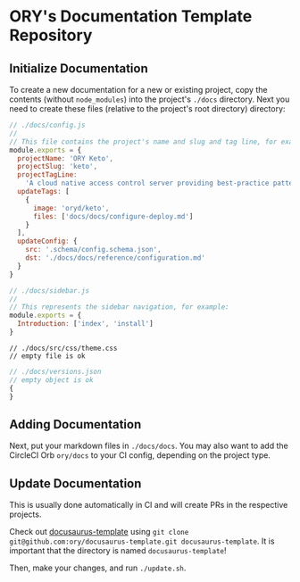 # ORY's Documentation Template Repository

## Initialize Documentation

To create a new documentation for a new or existing project, copy the contents
(without `node_modules`) into the project's `./docs` directory. Next you need to
create these files (relative to the project's root directory) directory:

```js
// ./docs/config.js
//
// This file contains the project's name and slug and tag line, for example:
module.exports = {
  projectName: 'ORY Keto',
  projectSlug: 'keto',
  projectTagLine:
    'A cloud native access control server providing best-practice patterns (RBAC, ABAC, ACL, AWS IAM Policies, Kubernetes Roles, ...) via REST APIs.',
  updateTags: [
    {
      image: 'oryd/keto',
      files: ['docs/docs/configure-deploy.md']
    }
  ],
  updateConfig: {
    src: '.schema/config.schema.json',
    dst: './docs/docs/reference/configuration.md'
  }
}
```

```js
// ./docs/sidebar.js
//
// This represents the sidebar navigation, for example:
module.exports = {
  Introduction: ['index', 'install']
}
```

```
// ./docs/src/css/theme.css
// empty file is ok
```

```js
// ./docs/versions.json
// empty object is ok
{
}
```

## Adding Documentation

Next, put your markdown files in `./docs/docs`. You may also want to add the
CircleCI Orb `ory/docs` to your CI config, depending on the project type.

## Update Documentation

This is usually done automatically in CI and will create PRs in the respective
projects.

Check out [docusaurus-template](https://github.com/ory/docusaurus-template)
using
`git clone git@github.com:ory/docusaurus-template.git docusaurus-template`. It
is important that the directory is named `docusaurus-template`!

Then, make your changes, and run `./update.sh`.
